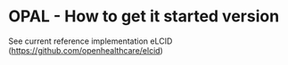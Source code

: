 OPAL - How to get it started version
======

See current reference implementation eLCID (https://github.com/openhealthcare/elcid) 
